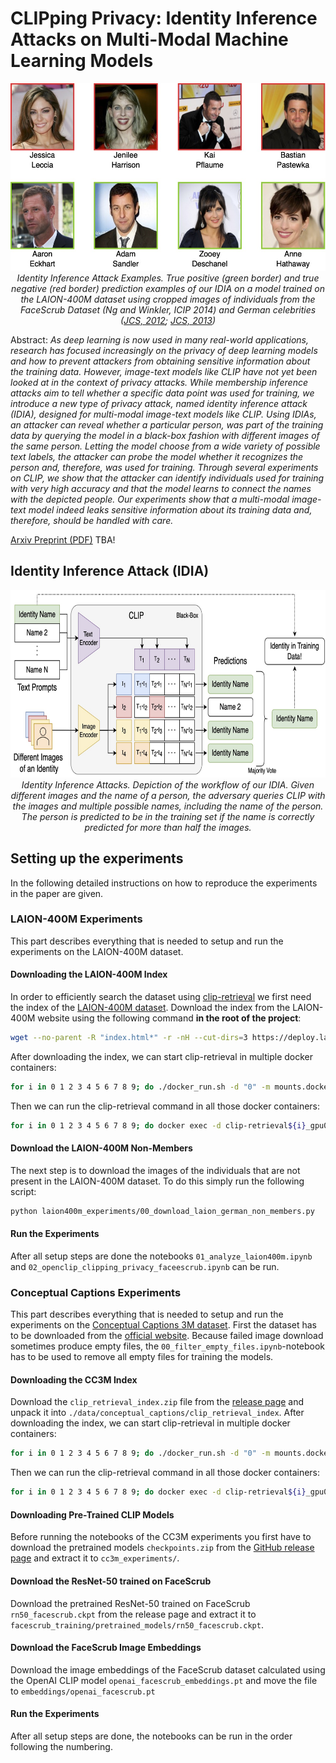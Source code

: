 # CLIPping Privacy: Identity Inference Attacks on Multi-Modal Machine Learning Models

<p align="center">
    <img src="images/example_images.jpg" alt="Example Images"  height=300></br>
    <em>Identity Inference Attack Examples. True positive (green border) and true negative (red border) prediction examples
of our IDIA on a model trained on the LAION-400M dataset using cropped images of individuals from the FaceScrub Dataset (Ng and Winkler, ICIP 2014) and German
celebrities (<a href="https://commons.wikimedia.org/wiki/File:Goldene_Kamera_2012_-_Bastian_Pastewka_1.jpg">JCS, 2012</a>; <a href="https://commons.wikimedia.org/wiki/File:Goldene_Kamera_2012_-_Kai_Pflaume.jpg">JCS, 2013</a>)</em>
</p>

Abstract: _As deep learning is now used in many real-world applications, research has focused increasingly on the privacy of deep learning models and how to prevent attackers from obtaining sensitive information about the training data. However, image-text models like CLIP have not yet been looked at in the context of privacy attacks. While membership inference attacks aim to tell whether a specific data point was used for training, we introduce a new type of privacy attack, named identity inference attack (IDIA), designed for multi-modal image-text models like CLIP.
Using IDIAs, an attacker can reveal whether a particular person, was part of the training data by querying the model in a black-box fashion with different images of the same person. Letting the model choose from a wide variety of possible text labels, the attacker can probe the model whether it recognizes the person and, therefore, was used for training. Through several experiments on CLIP, we show that the attacker can identify individuals used for training with very high accuracy and that the model learns to connect the names with the depicted people. Our experiments show that a multi-modal image-text model indeed leaks sensitive information about its training data and, therefore, should be handled with care._

[Arxiv Preprint (PDF)](https://arxiv.org) TBA!

## Identity Inference Attack (IDIA)

<p align="center">
    <img src="images/identity_attack.jpg" alt="Identity Inference Attack"  height=300></br>
    <em>Identity Inference Attacks. Depiction of the workflow of our IDIA. Given different images and the name of a
person, the adversary queries CLIP with the images and multiple possible names, including the name of the person. The
person is predicted to be in the training set if the name is correctly predicted for more than half the images.</em>
</p>

## Setting up the experiments

In the following detailed instructions on how to reproduce the experiments in the paper are given.

### LAION-400M Experiments

This part describes everything that is needed to setup and run the experiments on the LAION-400M dataset.

#### Downloading the LAION-400M Index

In order to efficiently search the dataset using [clip-retrieval](https://github.com/rom1504/clip-retrieval) we first need the index of the [LAION-400M dataset](https://laion.ai/blog/laion-400-open-dataset/). Download the index from the LAION-400M website using the following command **in the root of the project**:

```bash
wget --no-parent -R "index.html*" -r -nH --cut-dirs=3 https://deploy.laion.ai/8f83b608504d46bb81708ec86e912220/indices/index100/ -P data/laion400m_index100
```

After downloading the index, we can start clip-retrieval in multiple docker containers:

```bash
for i in 0 1 2 3 4 5 6 7 8 9; do ./docker_run.sh -d "0" -m mounts.docker -n clip-retrieval${i}_gpu0; done
```

Then we can run the clip-retrieval command in all those docker containers:

```bash
for i in 0 1 2 3 4 5 6 7 8 9; do docker exec -d clip-retrieval${i}_gpu0 clip-retrieval back --port 1337 --indices-paths configs/laion400m.json; done
```

#### Download the LAION-400M Non-Members

The next step is to download the images of the individuals that are not present in the LAION-400M dataset. To do this simply run the following script:

```bash
python laion400m_experiments/00_download_laion_german_non_members.py
```

#### Run the Experiments

After all setup steps are done the notebooks `01_analyze_laion400m.ipynb` and `02_openclip_clipping_privacy_faceescrub.ipynb` can be run.

### Conceptual Captions Experiments

This part describes everything that is needed to setup and run the experiments on the [Conceptual Captions 3M dataset](https://ai.google.com/research/ConceptualCaptions/). First the dataset has to be downloaded from the [official website](https://ai.google.com/research/ConceptualCaptions/). Because failed image download sometimes produce empty files, the `00_filter_empty_files.ipynb`-notebook has to be used to remove all empty files for training the models.

#### Downloading the CC3M Index

Download the `clip_retrieval_index.zip` file from the [release page](https://github.com/D0miH/clipping_privacy/releases) and unpack it into `./data/conceptual_captions/clip_retrieval_index`.
After downloading the index, we can start clip-retrieval in multiple docker containers:

```bash
for i in 0 1 2 3 4 5 6 7 8 9; do ./docker_run.sh -d "0" -m mounts.docker -n clip-retrieval${i}_gpu0; done
```

Then we can run the clip-retrieval command in all those docker containers:

```bash
for i in 0 1 2 3 4 5 6 7 8 9; do docker exec -d clip-retrieval${i}_gpu0 clip-retrieval back --port 1337 --indices-paths configs/laion400m.json; done
```

#### Downloading Pre-Trained CLIP Models

Before running the notebooks of the CC3M experiments you first have to download the pretrained models `checkpoints.zip` from the [GitHub release page](https://github.com/D0miH/clipping_privacy/releases) and extract it to `cc3m_experiments/`.

#### Download the ResNet-50 trained on FaceScrub

Download the pretrained ResNet-50 trained on FaceScrub `rn50_facescrub.ckpt` from the release page and extract it to `facescrub_training/pretrained_models/rn50_facescrub.ckpt`.

#### Download the FaceScrub Image Embeddings

Download the image embeddings of the FaceScrub dataset calculated using the OpenAI CLIP model `openai_facescrub_embeddings.pt` and move the file to `embeddings/openai_facescrub.pt`

#### Run the Experiments

After all setup steps are done, the notebooks can be run in the order following the numbering.
